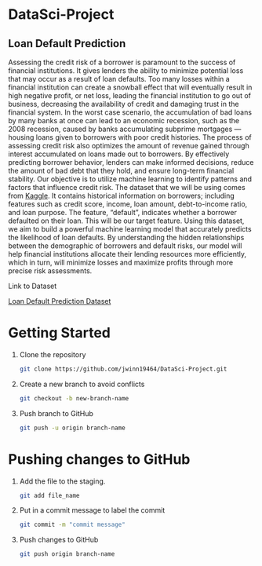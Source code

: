 # DataSci-Project
## Loan Default Prediction
Assessing the credit risk of a borrower is paramount to the success of financial institutions. It gives lenders the ability to minimize potential loss that may occur as a result of loan defaults. Too many losses within a financial institution can create a snowball effect that will eventually result in high negative profit, or net loss, leading the financial institution to go out of business, decreasing the availability of credit and damaging trust in the financial system. In the worst case scenario, the accumulation of bad loans by many banks at once can lead to an economic recession, such as the 2008 recession, caused by banks accumulating subprime mortgages —housing loans given to borrowers with poor credit histories. The process of assessing credit risk also optimizes the amount of revenue gained through interest accumulated on loans made out to borrowers. By effectively predicting borrower behavior, lenders can make informed decisions, reduce the amount of bad debt that they hold, and ensure long-term financial stability.
Our objective is to utilize machine learning to identify patterns and factors that influence credit risk. The dataset that we will be using comes from [Kaggle](kaggle.com). It contains historical information on borrowers; including features such as credit score, income, loan amount, debt-to-income ratio, and loan purpose. The feature, “default”, indicates whether a borrower defaulted on their loan. This will be our target feature. 
Using this dataset, we aim to build a powerful machine learning model that accurately predicts the likelihood of loan defaults. By understanding the hidden relationships between the demographic of borrowers and default risks, our model will help financial institutions allocate their lending resources more efficiently, which in turn, will minimize losses and maximize profits through more precise risk assessments.

Link to Dataset

[Loan Default Prediction Dataset](https://www.kaggle.com/datasets/nikhil1e9/loan-default)

# Getting Started
1. Clone the repository
   ```bash
   git clone https://github.com/jwinn19464/DataSci-Project.git
   ```
2. Create a new branch to avoid conflicts
   ```bash
   git checkout -b new-branch-name
   ```
3. Push branch to GitHub
   ```bash
   git push -u origin branch-name
   ```
   
# Pushing changes to GitHub
1. Add the file to the staging.
   ```bash
   git add file_name
   ```
2. Put in a commit message to label the commit
   ```bash
   git commit -m "commit message"
   ```
3. Push changes to GitHub
   ```bash
   git push origin branch-name
   ```
